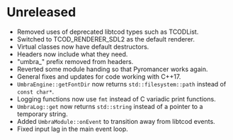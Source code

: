 # Unreleased
* Removed uses of deprecated libtcod types such as TCODList.
* Switched to TCOD_RENDERER_SDL2 as the default renderer.
* Virtual classes now have default destructors.
* Headers now include what they need.
* "umbra_" prefix removed from headers.
* Reverted some module handing so that Pyromancer works again.
* General fixes and updates for code working with C++17.
* ``UmbraEngine::getFontDir`` now returns ``std::filesystem::path`` instead of ``const char*``.
* Logging functions now use ``fmt`` instead of C variadic print functions.
* ``UmbraLog::get`` now returns ``std::string`` instead of a pointer to a temporary string.
* Added ``UmbraModule::onEvent`` to transition away from libtcod events.
* Fixed input lag in the main event loop.
